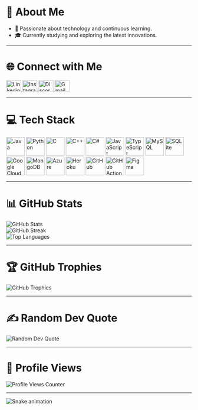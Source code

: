 <h1>💫 About Me</h1>

- 🚀 Passionate about technology and continuous learning.
- 🎓 Currently studying and exploring the latest innovations.

---

<h1>🌐 Connect with Me</h1>
<p>
  <a href="https://www.linkedin.com/in/anuragbhowmick/" target="_blank">
    <img src="https://raw.githubusercontent.com/maurodesouza/profile-readme-generator/master/src/assets/icons/social/linkedin/default.svg" width="40" height="30" alt="Linkedin logo" />
  </a>
  <a href="https://www.instagram.com/the_wilful_youth/" target="_blank">
    <img src="https://raw.githubusercontent.com/maurodesouza/profile-readme-generator/master/src/assets/icons/social/instagram/default.svg" width="40" height="30" alt="Instagram logo" />
  </a>
  <a href="https://discord.gg/ajqnqjPf" target="_blank">
    <img src="https://raw.githubusercontent.com/maurodesouza/profile-readme-generator/master/src/assets/icons/social/discord/default.svg" width="40" height="30" alt="Discord logo" />
  </a>
  <a href="mailto:anuragbhowmick1711@gmail.com">
    <img src="https://raw.githubusercontent.com/maurodesouza/profile-readme-generator/master/src/assets/icons/social/gmail/default.svg" width="40" height="30" alt="Gmail logo" />
  </a>
</p>

---

<h1>💻 Tech Stack</h1>

<p>
  <img src="https://cdn.jsdelivr.net/gh/devicons/devicon/icons/java/java-original.svg" height="50" alt="Java" />
  <img src="https://cdn.jsdelivr.net/gh/devicons/devicon/icons/python/python-original.svg" height="50" alt="Python" />
  <img src="https://cdn.jsdelivr.net/gh/devicons/devicon/icons/c/c-original.svg" height="50" alt="C" />
  <img src="https://cdn.jsdelivr.net/gh/devicons/devicon/icons/cplusplus/cplusplus-original.svg" height="50" alt="C++" />
  <img src="https://cdn.jsdelivr.net/gh/devicons/devicon/icons/csharp/csharp-original.svg" height="50" alt="C#" />
  <img src="https://cdn.jsdelivr.net/gh/devicons/devicon/icons/javascript/javascript-original.svg" height="50" alt="JavaScript" />
  <img src="https://cdn.jsdelivr.net/gh/devicons/devicon/icons/typescript/typescript-original.svg" height="50" alt="TypeScript" />
  <img src="https://skillicons.dev/icons?i=mysql" height="50" alt="MySQL" />
  <img src="https://skillicons.dev/icons?i=sqlite" height="50" alt="SQLite" />
  <img src="https://cdn.jsdelivr.net/gh/devicons/devicon/icons/googlecloud/googlecloud-original.svg" height="50" alt="Google Cloud" />
  <img src="https://skillicons.dev/icons?i=mongodb" height="50" alt="MongoDB" />
  <img src="https://cdn.jsdelivr.net/gh/devicons/devicon/icons/azure/azure-original.svg" height="50" alt="Azure" />
  <img src="https://skillicons.dev/icons?i=heroku" height="50" alt="Heroku" />
  <img src="https://skillicons.dev/icons?i=github" height="50" alt="GitHub" />
  <img src="https://skillicons.dev/icons?i=githubactions" height="50" alt="GitHub Actions" />
  <img src="https://skillicons.dev/icons?i=figma" height="50" alt="Figma" />
</p>

---

<h1>📊 GitHub Stats</h1>

<p>
  <img src="https://github-readme-stats.vercel.app/api?username=the-wilful-youth&theme=cobalt&hide_border=false&include_all_commits=true&count_private=true" alt="GitHub Stats" />
  <br>
  <img src="https://github-readme-streak-stats.herokuapp.com/?user=the-wilful-youth&theme=cobalt&hide_border=false" alt="GitHub Streak" />
  <br>
  <img src="https://github-readme-stats.vercel.app/api/top-langs/?username=the-wilful-youth&theme=cobalt&hide_border=false&include_all_commits=true&count_private=true&layout=compact" alt="Top Languages" />
</p>

---

<h1>🏆 GitHub Trophies</h1>

<p>
  <img src="https://github-profile-trophy.vercel.app/?username=the-wilful-youth&theme=radical&no-frame=false&no-bg=true&margin-w=4" alt="GitHub Trophies" />
</p>

---

<h1>✍️ Random Dev Quote</h1>

<p>
  <img src="https://quotes-github-readme.vercel.app/api?type=horizontal&theme=radical" alt="Random Dev Quote" />
</p>

---

<h1>👀 Profile Views</h1>

<p>
  <img src="https://komarev.com/ghpvc/?username=the-wilful-youth&label=Profile%20Views&color=blue&style=flat" alt="Profile Views Counter" />
</p>

---

<p>
  <img src="https://raw.githubusercontent.com/the-wilful-youth/the-wilful-youth/output/snake.svg" alt="Snake animation" />
</p>
